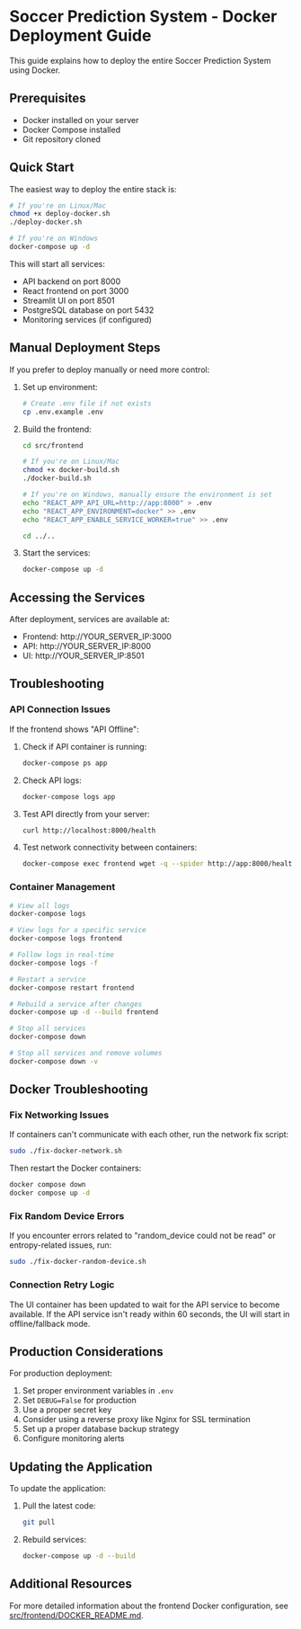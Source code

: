 # Soccer Prediction System - Docker Deployment Guide

This guide explains how to deploy the entire Soccer Prediction System using Docker.

## Prerequisites

- Docker installed on your server
- Docker Compose installed
- Git repository cloned

## Quick Start

The easiest way to deploy the entire stack is:

```bash
# If you're on Linux/Mac
chmod +x deploy-docker.sh
./deploy-docker.sh

# If you're on Windows
docker-compose up -d
```

This will start all services:
- API backend on port 8000
- React frontend on port 3000
- Streamlit UI on port 8501
- PostgreSQL database on port 5432
- Monitoring services (if configured)

## Manual Deployment Steps

If you prefer to deploy manually or need more control:

1. Set up environment:
   ```bash
   # Create .env file if not exists
   cp .env.example .env
   ```

2. Build the frontend:
   ```bash
   cd src/frontend
   
   # If you're on Linux/Mac
   chmod +x docker-build.sh
   ./docker-build.sh
   
   # If you're on Windows, manually ensure the environment is set
   echo "REACT_APP_API_URL=http://app:8000" > .env
   echo "REACT_APP_ENVIRONMENT=docker" >> .env
   echo "REACT_APP_ENABLE_SERVICE_WORKER=true" >> .env
   
   cd ../..
   ```

3. Start the services:
   ```bash
   docker-compose up -d
   ```

## Accessing the Services

After deployment, services are available at:
- Frontend: http://YOUR_SERVER_IP:3000
- API: http://YOUR_SERVER_IP:8000
- UI: http://YOUR_SERVER_IP:8501

## Troubleshooting

### API Connection Issues

If the frontend shows "API Offline":

1. Check if API container is running:
   ```bash
   docker-compose ps app
   ```

2. Check API logs:
   ```bash
   docker-compose logs app
   ```

3. Test API directly from your server:
   ```bash
   curl http://localhost:8000/health
   ```

4. Test network connectivity between containers:
   ```bash
   docker-compose exec frontend wget -q --spider http://app:8000/health || echo "Connection failed"
   ```

### Container Management

```bash
# View all logs
docker-compose logs

# View logs for a specific service
docker-compose logs frontend

# Follow logs in real-time
docker-compose logs -f

# Restart a service
docker-compose restart frontend

# Rebuild a service after changes
docker-compose up -d --build frontend

# Stop all services
docker-compose down

# Stop all services and remove volumes
docker-compose down -v
```

## Docker Troubleshooting

### Fix Networking Issues

If containers can't communicate with each other, run the network fix script:

```bash
sudo ./fix-docker-network.sh
```

Then restart the Docker containers:

```bash
docker compose down
docker compose up -d
```

### Fix Random Device Errors

If you encounter errors related to "random_device could not be read" or entropy-related issues, run:

```bash
sudo ./fix-docker-random-device.sh
```

### Connection Retry Logic

The UI container has been updated to wait for the API service to become available. If the API service isn't ready within 60 seconds, the UI will start in offline/fallback mode.

## Production Considerations

For production deployment:

1. Set proper environment variables in `.env`
2. Set `DEBUG=False` for production
3. Use a proper secret key
4. Consider using a reverse proxy like Nginx for SSL termination
5. Set up a proper database backup strategy
6. Configure monitoring alerts

## Updating the Application

To update the application:

1. Pull the latest code:
   ```bash
   git pull
   ```

2. Rebuild services:
   ```bash
   docker-compose up -d --build
   ```

## Additional Resources

For more detailed information about the frontend Docker configuration, see [src/frontend/DOCKER_README.md](src/frontend/DOCKER_README.md). 